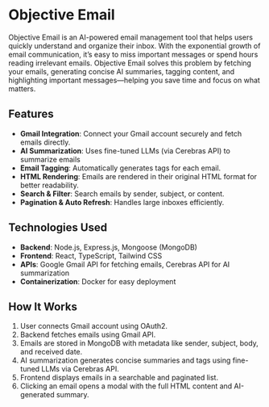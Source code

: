 # Objective Email

Objective Email is an AI-powered email management tool that helps users quickly understand and organize their inbox. With the exponential growth of email communication, it’s easy to miss important messages or spend hours reading irrelevant emails. Objective Email solves this problem by fetching your emails, generating concise AI summaries, tagging content, and highlighting important messages—helping you save time and focus on what matters.

## Features

- **Gmail Integration**: Connect your Gmail account securely and fetch emails directly.
- **AI Summarization**: Uses fine-tuned LLMs (via Cerebras API) to summarize emails
- **Email Tagging**: Automatically generates tags for each email.
- **HTML Rendering**: Emails are rendered in their original HTML format for better readability.
- **Search & Filter**: Search emails by sender, subject, or content.
- **Pagination & Auto Refresh**: Handles large inboxes efficiently.

## Technologies Used

- **Backend**: Node.js, Express.js, Mongoose (MongoDB)
- **Frontend**: React, TypeScript, Tailwind CSS
- **APIs**: Google Gmail API for fetching emails, Cerebras API for AI summarization
- **Containerization**: Docker for easy deployment

## How It Works

1. User connects Gmail account using OAuth2.
2. Backend fetches emails using Gmail API.
3. Emails are stored in MongoDB with metadata like sender, subject, body, and received date.
4. AI summarization generates concise summaries and tags using fine-tuned LLMs via Cerebras API.
5. Frontend displays emails in a searchable and paginated list.
6. Clicking an email opens a modal with the full HTML content and AI-generated summary.
